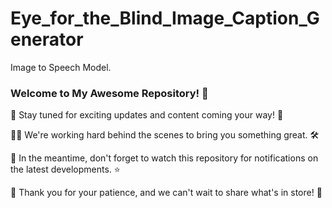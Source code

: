 # Eye_for_the_Blind_Image_Caption_Generator
Image to Speech Model. 

### Welcome to My Awesome Repository! 🚀

🌟 Stay tuned for exciting updates and content coming your way! 🌟

👷‍♂️ We're working hard behind the scenes to bring you something great. 🛠️

📅 In the meantime, don't forget to watch this repository for notifications on the latest developments. ⭐

🌈 Thank you for your patience, and we can't wait to share what's in store! 🎉
